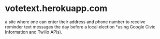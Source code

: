 votetext.herokuapp.com
======================

a site where one can enter their address and phone number to receive reminder text messages the day before a local election *using Google Civic Information and Twilio APIs).

